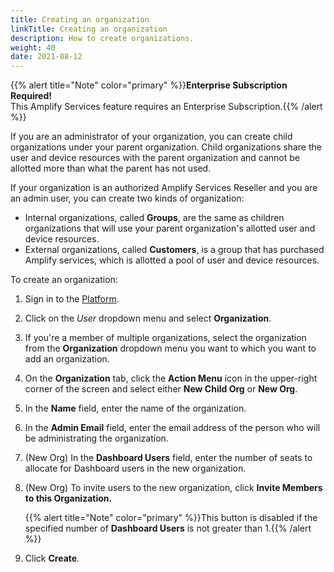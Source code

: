 ```yaml
---
title: Creating an organization
linkTitle: Creating an organization
description: How to create organizations.
weight: 40
date: 2021-08-12
---
```


{{% alert title="Note" color="primary" %}}**Enterprise Subscription Required!** </br>
This Amplify Services feature requires an Enterprise Subscription.{{% /alert %}}

If you are an administrator of your organization, you can create child organizations under your parent organization. Child organizations share the user and device resources with the parent organization and cannot be allotted more than what the parent has not used.

If your organization is an authorized Amplify Services Reseller and you are an admin user, you can create two kinds of organization:

* Internal organizations, called **Groups**, are the same as children organizations that will use your parent organization's allotted user and device resources.
* External organizations, called **Customers**, is a group that has purchased Amplify services, which is allotted a pool of user and device resources.

To create an organization:

1. Sign in to the [Platform](https://platform.axway.com/).
2. Click on the _User_ dropdown menu and select **Organization**.
3. If you're a member of multiple organizations, select the organization from the **Organization** dropdown menu you want to which you want to add an organization.
4. On the **Organization** tab, click the **Action Menu** icon in the upper-right corner of the screen and select either **New Child Org** or **New Org**.
5. In the **Name** field, enter the name of the organization.
6. In the **Admin Email** field, enter the email address of the person who will be administrating the organization.
7. (New Org) In the **Dashboard Users** field, enter the number of seats to allocate for Dashboard users in the new organization.
8. (New Org) To invite users to the new organization, click **Invite Members to this Organization.**

    {{% alert title="Note" color="primary" %}}This button is disabled if the specified number of **Dashboard Users** is not greater than 1.{{% /alert %}}

9. Click **Create**.
